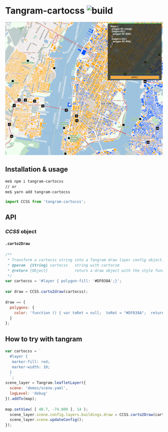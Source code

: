 # Tangram-cartocss ![build](https://travis-ci.org/CartoDB/tangram-carto.svg?branch=api-def-carto)

![Conditional Style](/demos/images/conditionals.png)
## Installation & usage

```bash
me$ npm i tangram-cartocss
// or
me$ yarn add tangram-cartocss
```

```javascript
import CCSS from 'tangram-cartocss';
```
## API

### *CCSS* object

#### `.carto2Draw`

```javascript
/**
 * Transform a cartocss string into a Tangram draw layer config object.
 * @param  {String} cartocss   string with cartocsm
 * @return {Object}            return a draw object with the style functions
 */
var cartocss = '#layer { polygon-fill: '#DF038A';}';

var draw = CCSS.carto2draw(cartocss);

draw == {
  polygons: {
    color: 'function () { var toRet = null;  toRet = "#DF038A";  return toRet;}'
  }
};
```

## How to try with tangram

```javascript
var cartocss = `
  #layer {
   marker-fill: red;
   marker-width: 10;
  }
  `;
scene_layer = Tangram.leafletLayer({
  scene: 'demos/scene.yaml',
  logLevel: 'debug'
}).addTo(map);

map.setView( [ 40.7, -74.009 ], 14 );
  scene_layer.scene.config.layers.buildings.draw = CCSS.carto2Draw(cartocss);
  scene_layer.scene.updateConfig();
});
```
